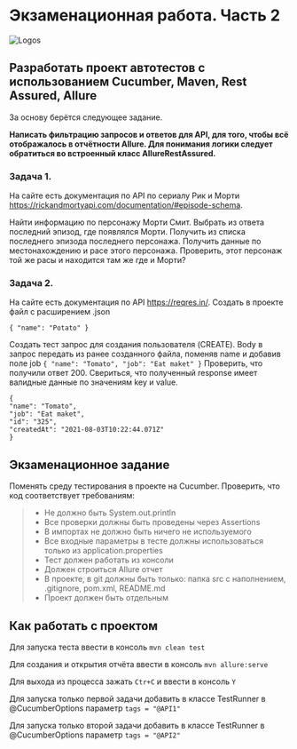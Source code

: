 # Экзаменационная работа. Часть 2

<img src="https://i.imgur.com/GBydWtx.png" alt="Logos"/>

## Разработать проект автотестов с использованием Cucumber, Maven, Rest Assured, Allure

За основу берётся следующее задание.

**Написать фильтрацию запросов и ответов для API, для того, чтобы всё отображалось в отчётности Allure. Для понимания логики следует обратиться во встроенный класс AllureRestAssured.**

### Задача 1.
На сайте есть документация по АPI по сериалу Рик и Морти https://rickandmortyapi.com/documentation/#episode-schema.

Найти информацию по персонажу Морти Смит. 
Выбрать из ответа последний эпизод, где появлялся Морти. 
Получить из списка последнего эпизода последнего персонажа. 
Получить данные по местонахождению и расе этого персонажа. 
Проверить, этот персонаж той же расы и находится там же где и Морти?


### Задача 2.

На сайте есть документация по АPI https://reqres.in/. Создать в проекте файл с расширением .json
```
{ "name": "Potato" }
```
Создать тест запрос для создания пользователя (CREATE). Body в запрос передать из ранее созданного файла, поменяв name и добавив поле job
`{ "name": "Tomato", "job": "Eat maket" }`
Проверить, что получили ответ 200. Свериться, что полученный response имеет валидные данные по значениям key и value.
```
{ 
"name": "Tomato", 
"job": "Eat maket", 
"id": "325", 
"createdAt": "2021-08-03T10:22:44.071Z" 
}
```

## Экзаменационное задание

Поменять среду тестирования в проекте на Cucumber. Проверить, что код соответствует требованиям:
> - Не должно быть System.out.println
> - Все проверки должны быть проведены через Assertions
> - В импортах не должно быть ничего не используемого
> - Все входные параметры в тесте должны использоваться только из application.properties
> - Тест должен работать из консоли
> - Должен строиться Allure отчет
> - В проекте, в git должны быть только: папка src с наполнением, .gitignore, pom.xml, README.md
> - Проект должен быть отдельным

## Как работать с проектом

Для запуска теста ввести в консоль `mvn clean test`

Для создания и открытия отчёта ввести в консоль `mvn allure:serve`

Для выхода из процесса зажать `Ctr+С` и ввести в консоль `Y`

Для запуска только первой задачи добавить в классе TestRunner в @CucumberOptions параметр `tags = "@API1"`

Для запуска только второй задачи добавить в классе TestRunner в @CucumberOptions параметр `tags = "@API2"`
